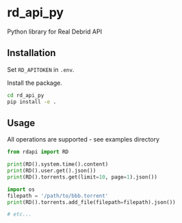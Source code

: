 # rd_api_py

Python library for Real Debrid API

## Installation

Set `RD_APITOKEN` in `.env`. 

Install the package.
```bash
cd rd_api_py
pip install -e .
```

## Usage

All operations are supported - see examples directory

```python
from rdapi import RD

print(RD().system.time().content)
print(RD().user.get().json())
print(RD().torrents.get(limit=10, page=1).json())

import os
filepath = '/path/to/bbb.torrent'
print(RD().torrents.add_file(filepath=filepath).json())

# etc...
```